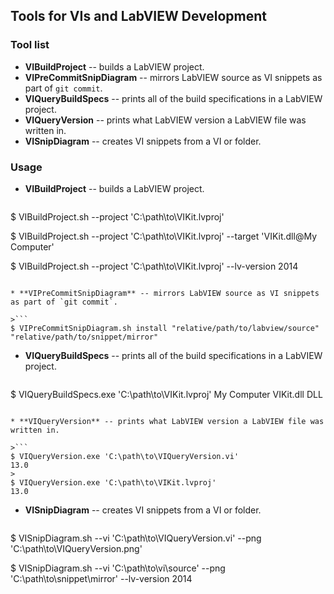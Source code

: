 Tools for VIs and LabVIEW Development
-------------------------------------

### Tool list

* **VIBuildProject** -- builds a LabVIEW project.
* **VIPreCommitSnipDiagram** -- mirrors LabVIEW source as VI snippets as part of `git commit`. 
* **VIQueryBuildSpecs** -- prints all of the build specifications in a LabVIEW project.
* **VIQueryVersion** -- prints what LabVIEW version a LabVIEW file was written in.
* **VISnipDiagram** -- creates VI snippets from a VI or folder.

### Usage

* **VIBuildProject** -- builds a LabVIEW project.

>```
$ VIBuildProject.sh --project 'C:\path\to\VIKit.lvproj'
>
$ VIBuildProject.sh --project 'C:\path\to\VIKit.lvproj' --target 'VIKit.dll@My Computer'
>
$ VIBuildProject.sh --project 'C:\path\to\VIKit.lvproj' --lv-version 2014
```

* **VIPreCommitSnipDiagram** -- mirrors LabVIEW source as VI snippets as part of `git commit`. 

>```
$ VIPreCommitSnipDiagram.sh install "relative/path/to/labview/source" "relative/path/to/snippet/mirror"
```

* **VIQueryBuildSpecs** -- prints all of the build specifications in a LabVIEW project.

>```
$ VIQueryBuildSpecs.exe 'C:\path\to\VIKit.lvproj'
My Computer     VIKit.dll       DLL
```

* **VIQueryVersion** -- prints what LabVIEW version a LabVIEW file was written in.

>```
$ VIQueryVersion.exe 'C:\path\to\VIQueryVersion.vi'
13.0
>
$ VIQueryVersion.exe 'C:\path\to\VIKit.lvproj'
13.0
```

* **VISnipDiagram** -- creates VI snippets from a VI or folder.

>```
$ VISnipDiagram.sh --vi 'C:\path\to\VIQueryVersion.vi' --png 'C:\path\to\VIQueryVersion.png'
>
$ VISnipDiagram.sh --vi 'C:\path\to\vi\source' --png 'C:\path\to\snippet\mirror' --lv-version 2014
```

